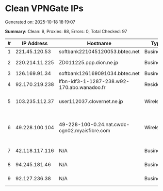 # Clean VPNGate IPs
Generated on: 2025-10-18 18:19:07

**Summary:** Clean: 9, Proxies: 88, Errors: 0, Total Checked: 97

| # | IP Address | Hostname | Type | Country | Provider |
|---|------------|----------|------|---------|----------|
| 1 | 221.45.120.53 | softbank221045120053.bbtec.net | Business | JP | SoftBank Corp. |
| 2 | 220.214.11.225 | ZD011225.ppp.dion.ne.jp | Business | JP | KDDI CORPORATION |
| 3 | 126.169.91.34 | softbank126169091034.bbtec.net | Business | JP | SoftBank Corp. |
| 4 | 92.170.219.238 | lfbn-idf3-1-1287-238.w92-170.abo.wanadoo.fr | Residential | FR | Orange S.A. |
| 5 | 103.235.112.37 | user112037.clovernet.ne.jp | Wireless | JP | NISIOWARI CATV CORPORATION |
| 6 | 49.228.100.104 | 49-228-100-0.24.nat.cwdc-cgn02.myaisfibre.com | Wireless | TH | ADVANCED WIRELESS NETWORK COMPANY LIMITED |
| 7 | 42.118.117.116 | N/A | Business | VN | FPT Telecom Company |
| 8 | 94.245.181.46 | N/A | Business | RU | PJSC Rostelecom |
| 9 | 92.127.236.38 | N/A | Business | RU | PJSC Rostelecom |

